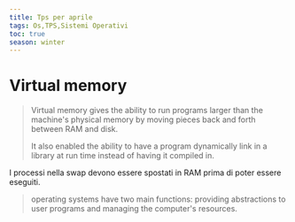 ```yaml
---
title: Tps per aprile
tags: Os,TPS,Sistemi Operativi
toc: true
season: winter
---
```


# Virtual memory

> Virtual memory gives the ability to run programs larger than the machine's physical memory by moving pieces back and forth between RAM and disk.
>
> It also enabled the ability to have a program dynamically link in a library at run time instead of having it compiled in.

I processi nella swap devono essere spostati in RAM prima di poter essere eseguiti.

> operating systems have two main functions: providing abstractions to user programs and managing the computer's resources.